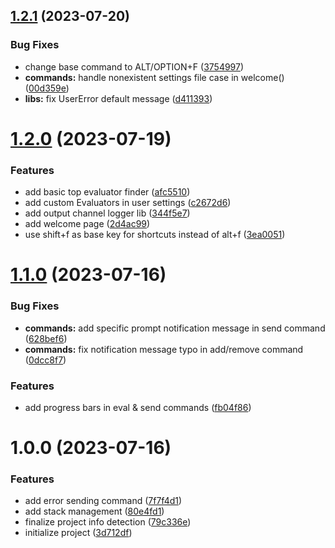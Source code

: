 ## [1.2.1](https://github.com/ivangabriele/openai-forge-vsce/compare/v1.2.0...v1.2.1) (2023-07-20)


### Bug Fixes

* change base command to ALT/OPTION+F ([3754997](https://github.com/ivangabriele/openai-forge-vsce/commit/3754997806a92201b84d1da40fc45c7e02dcd5c0))
* **commands:** handle nonexistent settings file case in welcome() ([00d359e](https://github.com/ivangabriele/openai-forge-vsce/commit/00d359e3c6fc47e7a9c7abeda24aa4f8f913ef67))
* **libs:** fix UserError default message ([d411393](https://github.com/ivangabriele/openai-forge-vsce/commit/d4113936cc8f715a24a32b966b7f754004f7fd1c))

# [1.2.0](https://github.com/ivangabriele/openai-forge-vsce/compare/v1.1.0...v1.2.0) (2023-07-19)


### Features

* add basic top evaluator finder ([afc5510](https://github.com/ivangabriele/openai-forge-vsce/commit/afc55103e4ca2829b2bbfc3fb4826964a891df6e))
* add custom Evaluators in user settings ([c2672d6](https://github.com/ivangabriele/openai-forge-vsce/commit/c2672d66bc3dcdc9ff67d664796f609499c12af8))
* add output channel logger lib ([344f5e7](https://github.com/ivangabriele/openai-forge-vsce/commit/344f5e7dd0e9ba3c631b6aea51188845e1d39a41))
* add welcome page ([2d4ac99](https://github.com/ivangabriele/openai-forge-vsce/commit/2d4ac996b7620081b3bfef31412cda1f84c4e75c))
* use shift+f as base key for shortcuts instead of alt+f ([3ea0051](https://github.com/ivangabriele/openai-forge-vsce/commit/3ea0051e03709d0aec1125e6a4ca78ca59985628))

# [1.1.0](https://github.com/ivangabriele/openai-forge-vsce/compare/v1.0.0...v1.1.0) (2023-07-16)


### Bug Fixes

* **commands:** add specific prompt notification message in send command ([628bef6](https://github.com/ivangabriele/openai-forge-vsce/commit/628bef650b1075954400e26f9ebec40421657ab5))
* **commands:** fix notification message typo in add/remove command ([0dcc8f7](https://github.com/ivangabriele/openai-forge-vsce/commit/0dcc8f756a7d315773a1fd6737bf0d0103a859f3))


### Features

* add progress bars in eval & send commands ([fb04f86](https://github.com/ivangabriele/openai-forge-vsce/commit/fb04f86a5da370b99ddbee513db2560b458672fb))


# 1.0.0 (2023-07-16)


### Features

* add error sending command ([7f7f4d1](https://github.com/ivangabriele/openai-forge-vsce/commit/7f7f4d19f7b38f7f4ccbe01a6c9b98a8fa7cdcfb))
* add stack management ([80e4fd1](https://github.com/ivangabriele/openai-forge-vsce/commit/80e4fd169ff584cf6d09dc09074895e7afc52e26))
* finalize project info detection ([79c336e](https://github.com/ivangabriele/openai-forge-vsce/commit/79c336e493154b2c06e9c451a62afc4b1b000386))
* initialize project ([3d712df](https://github.com/ivangabriele/openai-forge-vsce/commit/3d712df1c74ec79d8c4337f5c2792c5a4f047446))
